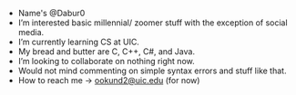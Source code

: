 - Name's @Dabur0
- I’m interested basic millennial/ zoomer stuff with the exception of social media.
- I’m currently learning CS at UIC.
- My bread and butter are C, C++, C#, and Java.
- I’m looking to collaborate on nothing right now.
- Would not mind commenting on simple syntax errors and stuff like that.
- How to reach me -> ookund2@uic.edu (for now)

<!---
Dabur0/Dabur0 is a ✨ special ✨ repository because its `README.md` (this file) appears on your GitHub profile.
You can click the Preview link to take a look at your changes.
--->
